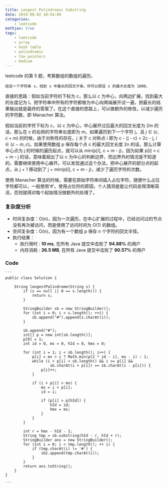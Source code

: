 ```yaml
---
title: Longest Palindromic Substring
date: 2019-08-02 10:54:09
categories:
    - leetcode
mathjax: true
tags: 
    - leetcode
    - array
    - hash table
    - palindromic
    - tow pointers
    - medium
---
```


leetcode 的第 5 题，考察数组的数组的遍历。

    给定一个字符串 s，找到 s 中最长的回文子串。你可以假设 s 的最大长度为 1000。

<!-- more -->

直接的思路：假如当前字符的下标为 c，那么以 c 为中心，向两边扩展，找到最大的长度记为 l。把字符串中所有的字符都做为中心向两端展开试一遍，把最长的结果输出就是最终的答案了。在这个直接的思路上，可以做额外的修改，以减少遍历的字符数，即 Manacher 算法。

假如当前的字符下标为 c，以 c 为中心，中心展开过后最大的回文长度为 2m 的话，那么在 c 的右侧的字符串长度即为 m。如果遍历到下一个字符 j，且 $j \in (c, c + m)$ 的时候，由于对称性的存在，j 关于 c 对称点 i 即为 c - (j - c) = 2c - j, $i \in (c - m, c)$。如果使用数组 p 保存每个点 c 的最大回文长度 2n 的话，那么计算中心点为 j 的时候的遍历起点，就可以从 min(p[i], c + m - j)，因为如果 p[i] > c + m - j 的话，意味着超出了以 c 为中心的判断边界，而边界外的情况是不知道的，需要继续使用中心展开。可以发现通过这个办法，把中心展开的部分点的起点，从 j + 1 移动到了 j + min(p[i], c + m - j)，减少了遍历字符的次数。

使用 Manacher 算法的时候，需要在原始字符串间插入占位字符，随便什么占位字符都可以，一般使用‘#’。使用占位符的原因，个人猜测是能让代码变得清晰简洁，否则就得对每个起始情况做额外的处理了。

### 复杂度分析

- 时间复杂度：O(n)，因为一次遍历，在中心扩展的过程中，已经访问过的节点没有再次被访问，而是使用了访问时间为 O(1) 的数组。
- 空间复杂度：O(n)，因为有一个数组 p 保存 n 个字符的回文半径。
- 执行结果：
  - 执行用时 : **10 ms**, 在所有 Java 提交中击败了 **94.88%** 的用户
  - 内存消耗 : **36.5 MB**, 在所有 Java 提交中击败了 **90.57%** 的用户

### Code

    ```
    public class Solution {

        String longestPalindrome(String s) {
            if (s == null || 0 == s.length()) {
                return s;
            }

            StringBuilder sb = new StringBuilder();
            for (int i = 0; i < s.length(); ++i) {
                sb.append("#").append(s.charAt(i));
            }

            sb.append("#");
            int[] p = new int[sb.length()];
            p[0] = 1;
            int id = 0, mx = 0, hId = 0, hmx = 0;

            for (int i = 1; i < sb.length(); i++) {
                p[i] = mx > i ? Math.min(p[2 * id - i], mx - i) : 1;
                while (i + p[i] < sb.length() && i >= p[i] &&
                        sb.charAt(i + p[i]) == sb.charAt(i - p[i])) {
                    p[i]++;
                }

                if (i + p[i] > mx) {
                    mx = i + p[i];
                    id = i;

                    if (p[i] > p[hId]) {
                        hId = id;
                        hmx = mx;
                    }
                }
            }

            int r = hmx - hId - 1;
            String tmp = sb.substring(hId - r, hId + r);
            StringBuilder ans = new StringBuilder();
            for (int i = 0; i < tmp.length(); ++ i) {
                if (tmp.charAt(i) != '#') {
                    sb2.append(tmp.charAt(i));
                }
            }
            return ans.toString();
        }
    }

    ```
